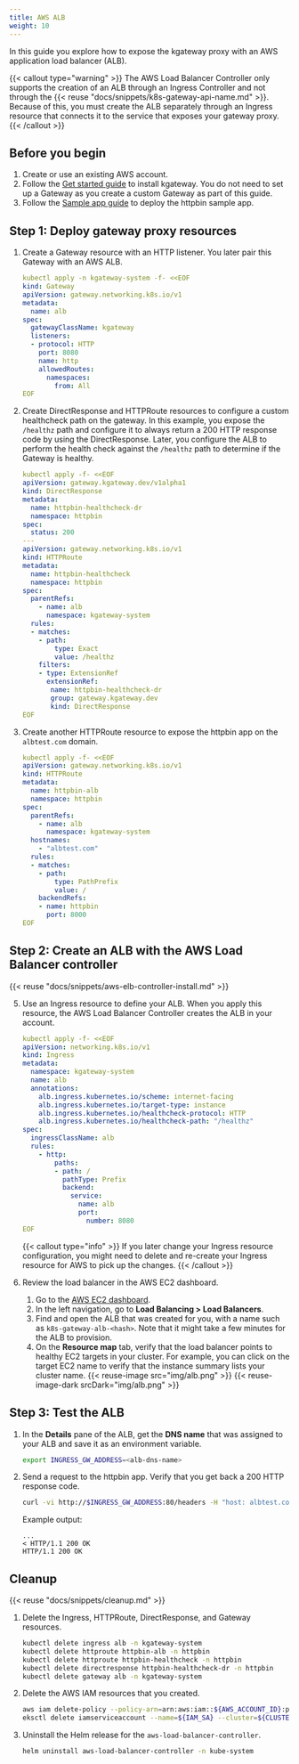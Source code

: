 ```yaml
---
title: AWS ALB
weight: 10
---
```


In this guide you explore how to expose the kgateway proxy with an AWS application load balancer (ALB). 

{{< callout type="warning" >}}
The AWS Load Balancer Controller only supports the creation of an ALB through an Ingress Controller and not through the {{< reuse "docs/snippets/k8s-gateway-api-name.md" >}}. Because of this, you must create the ALB separately through an Ingress resource that connects it to the service that exposes your gateway proxy.
{{< /callout >}}

## Before you begin

1. Create or use an existing AWS account. 
2. Follow the [Get started guide](/docs/quickstart/) to install kgateway. You do not need to set up a Gateway as you create a custom Gateway as part of this guide.
3. Follow the [Sample app guide](/docs/operations/sample-app/#deploy-app) to deploy the httpbin sample app.
   
## Step 1: Deploy gateway proxy resources
 
1. Create a Gateway resource with an HTTP listener. You later pair this Gateway with an AWS ALB. 
   ```yaml
   kubectl apply -n kgateway-system -f- <<EOF
   kind: Gateway
   apiVersion: gateway.networking.k8s.io/v1
   metadata:
     name: alb
   spec:
     gatewayClassName: kgateway
     listeners:
     - protocol: HTTP
       port: 8080
       name: http
       allowedRoutes:
         namespaces:
           from: All
   EOF
   ```

2. Create DirectResponse and HTTPRoute resources to configure a custom healthcheck path on the gateway. In this example, you expose the `/healthz` path and configure it to always return a 200 HTTP response code by using the DirectResponse. Later, you configure the ALB to perform the health check against the `/healthz` path to determine if the Gateway is healthy. 
   ```yaml
   kubectl apply -f- <<EOF
   apiVersion: gateway.kgateway.dev/v1alpha1
   kind: DirectResponse
   metadata:
     name: httpbin-healthcheck-dr
     namespace: httpbin
   spec:
     status: 200
   ---
   apiVersion: gateway.networking.k8s.io/v1
   kind: HTTPRoute
   metadata:
     name: httpbin-healthcheck
     namespace: httpbin
   spec:
     parentRefs:
       - name: alb
         namespace: kgateway-system
     rules:
     - matches:
       - path:
           type: Exact
           value: /healthz
       filters:
       - type: ExtensionRef
         extensionRef:
          name: httpbin-healthcheck-dr
          group: gateway.kgateway.dev
          kind: DirectResponse
   EOF
   ```

3. Create another HTTPRoute resource to expose the httpbin app on the `albtest.com` domain. 
   ```yaml
   kubectl apply -f- <<EOF
   apiVersion: gateway.networking.k8s.io/v1
   kind: HTTPRoute
   metadata:
     name: httpbin-alb
     namespace: httpbin
   spec:
     parentRefs:
       - name: alb
         namespace: kgateway-system
     hostnames:
       - "albtest.com"
     rules:
     - matches:
       - path:
           type: PathPrefix
           value: /
       backendRefs:
       - name: httpbin
         port: 8000
   EOF
   ```

## Step 2: Create an ALB with the AWS Load Balancer controller

{{< reuse "docs/snippets/aws-elb-controller-install.md" >}}

5. Use an Ingress resource to define your ALB. When you apply this resource, the AWS Load Balancer Controller creates the ALB in your account.
   ```yaml
   kubectl apply -f- <<EOF
   apiVersion: networking.k8s.io/v1
   kind: Ingress
   metadata:
     namespace: kgateway-system
     name: alb
     annotations:
       alb.ingress.kubernetes.io/scheme: internet-facing
       alb.ingress.kubernetes.io/target-type: instance
       alb.ingress.kubernetes.io/healthcheck-protocol: HTTP
       alb.ingress.kubernetes.io/healthcheck-path: "/healthz"
   spec:
     ingressClassName: alb
     rules:
       - http:
           paths:
           - path: /
             pathType: Prefix
             backend:
               service:
                 name: alb
                 port:
                   number: 8080
   EOF
   ```
   
   {{< callout type="info" >}}
   If you later change your Ingress resource configuration, you might need to delete and re-create your Ingress resource for AWS to pick up the changes.
   {{< /callout >}}

6. Review the load balancer in the AWS EC2 dashboard. 
   1. Go to the [AWS EC2 dashboard](https://console.aws.amazon.com/ec2). 
   2. In the left navigation, go to **Load Balancing > Load Balancers**.
   3. Find and open the ALB that was created for you, with a name such as `k8s-gateway-alb-<hash>`. Note that it might take a few minutes for the ALB to provision.
   4. On the **Resource map** tab, verify that the load balancer points to healthy EC2 targets in your cluster. For example, you can click on the target EC2 name to verify that the instance summary lists your cluster name.
      {{< reuse-image src="img/alb.png" >}}
      {{< reuse-image-dark srcDark="img/alb.png" >}}

## Step 3: Test the ALB

1. In the **Details** pane of the ALB, get the **DNS name** that was assigned to your ALB and save it as an environment variable. 
   ```sh
   export INGRESS_GW_ADDRESS=<alb-dns-name>
   ```

2. Send a request to the httpbin app. Verify that you get back a 200 HTTP response code. 
   ```sh
   curl -vi http://$INGRESS_GW_ADDRESS:80/headers -H "host: albtest.com:80"
   ```
   
   Example output: 
   ```console
   ...
   < HTTP/1.1 200 OK
   HTTP/1.1 200 OK
   ```

## Cleanup

{{< reuse "docs/snippets/cleanup.md" >}}

1. Delete the Ingress, HTTPRoute, DirectResponse, and Gateway resources.
   ```sh
   kubectl delete ingress alb -n kgateway-system
   kubectl delete httproute httpbin-alb -n httpbin
   kubectl delete httproute httpbin-healthcheck -n httpbin
   kubectl delete directresponse httpbin-healthcheck-dr -n httpbin
   kubectl delete gateway alb -n kgateway-system
   ```

2. Delete the AWS IAM resources that you created.
   ```sh
   aws iam delete-policy --policy-arn=arn:aws:iam::${AWS_ACCOUNT_ID}:policy/${IAM_POLICY_NAME}
   eksctl delete iamserviceaccount --name=${IAM_SA} --cluster=${CLUSTER_NAME}
   ```

3. Uninstall the Helm release for the `aws-load-balancer-controller`.
   ```sh
   helm uninstall aws-load-balancer-controller -n kube-system
   ```